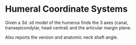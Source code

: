 # Humeral Coordinate Systems

Given a 3d .stl model of the humerus finds the 3 axes (canal, transepicondylar, head central) and the articular margin plane.

Also reports the version and anatomic neck shaft angle.